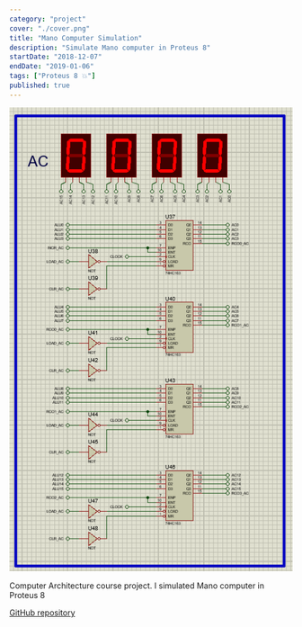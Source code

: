 ```yaml
---
category: "project"
cover: "./cover.png"
title: "Mano Computer Simulation"
description: "Simulate Mano computer in Proteus 8"
startDate: "2018-12-07"
endDate: "2019-01-06"
tags: ["Proteus 8 💥"]
published: true
---
```


![Mano Computer Simulation](./cover.png)

Computer Architecture course project. I simulated Mano computer in Proteus 8

[GitHub repository](https://github.com/ali4heydari/ManoComputer)

